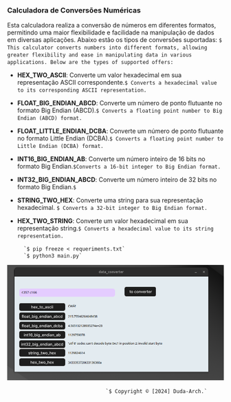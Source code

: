 ### Calculadora de Conversões Numéricas
  Esta calculadora realiza a conversão de números em diferentes formatos, permitindo uma maior flexibilidade e facilidade na manipulação de dados em diversas aplicações. Abaixo estão os tipos de conversões suportadas:
			`$ This calculator converts numbers into different formats, allowing greater flexibility and ease in manipulating data in various applications. Below are the types of supported offers:`

- **HEX_TWO_ASCII**: Converte um valor hexadecimal em sua representação ASCII correspondente.`$ Converts a hexadecimal value to its corresponding ASCII representation.`
- **FLOAT_BIG_ENDIAN_ABCD**: Converte um número de ponto flutuante no formato Big Endian (ABCD).`$ Converts a floating point number to Big Endian (ABCD) format.`
- **FLOAT_LITTLE_ENDIAN_DCBA**: Converte um número de ponto flutuante no formato Little Endian (DCBA).`$ Converts a floating point number to Little Endian (DCBA) format.`
- **INT16_BIG_ENDIAN_AB**: Converte um número inteiro de 16 bits no formato Big Endian.`$Converts a 16-bit integer to Big Endian format.`
- **INT32_BIG_ENDIAN_ABCD**: Converte um número inteiro de 32 bits no formato Big Endian.`$`
- **STRING_TWO_HEX**: Converte uma string para sua representação hexadecimal.
`$ Converts a 32-bit integer to Big Endian format.`
- **HEX_TWO_STRING**: Converte um valor hexadecimal em sua representação string.`$ Converts a hexadecimal value to its string representation.`

		`$ pip freeze < requeriments.txt`
		`$ python3 main.py`


![](https://raw.githubusercontent.com/duda-arch/data_converter/main/assets/version1-0.png)

									`$ Copyright © [2024] Duda-Arch.`